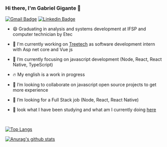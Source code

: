 ### Hi there, I'm Gabriel Gigante 👋
[![Gmail Badge](https://img.shields.io/badge/-gabrielgigante29@gmail.com-c14438?style=flat-square&logo=Gmail&logoColor=white&link=mailto:gabrielgigante29@gmail.com)](mailto:gabrielgigante29@gmail.com)
[![Linkedin Badge](https://img.shields.io/badge/-Gabriel%20Gigante-0e76a8?style=flat-square&logo=Linkedin&logoColor=white&link=https://www.linkedin.com/in/gabriel-gigante/)](https://www.linkedin.com/in/gabriel-gigante/) 

<!--- [![Instagram Badge](https://img.shields.io/badge/-gah.gg-ff2b8e?style=flat-square&logo=Instagram&logoColor=white&link=https://www.instagram.com/gag.gg/)] (https://www.instagram.com/gah.gg/) --->

- :smile: Graduating in analysis and systems development at IFSP and computer technician by Etec
- 🔭 I'm currently working on [Treetech](http://treetech.com.br/) as software development intern with Asp net core and Vue js
- 🌱 I’m currently focusing on javascript development (Node, React, React Native, TypeScript)
- :fire: My english is a work in progress
- :rocket: I’m looking to collaborate on javascript open source projects to get more experience
- 🤔 I’m looking for a Full Stack job (Node, React, React Native)


- :blue_book: look what I have been studying and what am I currently doing [here](https://www.notion.so/Github-repositories-39ea2a741cdc4ead8ab0a8cb30e7520e)
<br/>

<p align="center">
  
[![Top Langs](https://github-readme-stats.vercel.app/api/top-langs/?username=gagigante&layout=compact&theme=react)](https://github.com/anuraghazra/github-readme-stats)

[![Anurag's github stats](https://github-readme-stats.vercel.app/api?username=gagigante&count_private=true&show_icons=true&theme=react)](https://github.com/anuraghazra/github-readme-stats)

</p>
